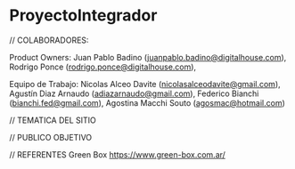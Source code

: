 # ProyectoIntegrador

// COLABORADORES:

Product Owners:
Juan Pablo Badino       (juanpablo.badino@digitalhouse.com),
Rodrigo Ponce           (rodrigo.ponce@digitalhouse.com),


Equipo de Trabajo: 
Nicolas Alceo Davite    (nicolasalceodavite@gmail.com),
Agustín Diaz Arnaudo    (adiazarnaudo@gmail.com),
Federico Bianchi        (bianchi.fed@gmail.com),
Agostina Macchi Souto   (agosmac@hotmail.com)


// TEMATICA DEL SITIO

// PUBLICO OBJETIVO

// REFERENTES
Green Box https://www.green-box.com.ar/